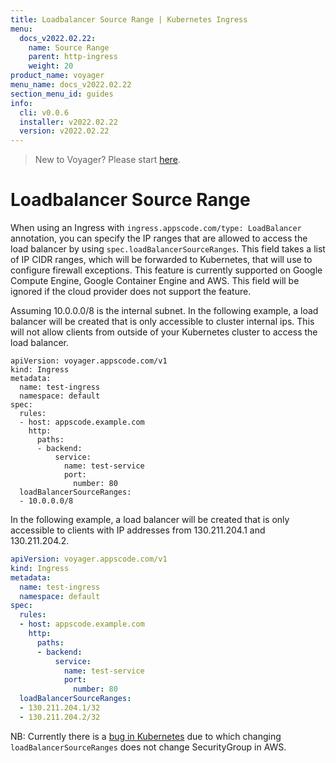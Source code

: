 ```yaml
---
title: Loadbalancer Source Range | Kubernetes Ingress
menu:
  docs_v2022.02.22:
    name: Source Range
    parent: http-ingress
    weight: 20
product_name: voyager
menu_name: docs_v2022.02.22
section_menu_id: guides
info:
  cli: v0.0.6
  installer: v2022.02.22
  version: v2022.02.22
---
```


> New to Voyager? Please start [here](/docs/v2022.02.22/concepts/overview).

# Loadbalancer Source Range

When using an Ingress with `ingress.appscode.com/type: LoadBalancer` annotation, you can specify the IP ranges
that are allowed to access the load balancer by using `spec.loadBalancerSourceRanges`.
This field takes a list of IP CIDR ranges, which will be forwarded to Kubernetes, that  will use to
configure firewall exceptions. This feature is currently supported on Google Compute Engine,
Google Container Engine and AWS. This field will be ignored if the cloud provider does not support the feature.

Assuming 10.0.0.0/8 is the internal subnet. In the following example, a load balancer will be created
that is only accessible to cluster internal ips. This will not allow clients from outside of your
Kubernetes cluster to access the load balancer.

```
apiVersion: voyager.appscode.com/v1
kind: Ingress
metadata:
  name: test-ingress
  namespace: default
spec:
  rules:
  - host: appscode.example.com
    http:
      paths:
      - backend:
          service:
            name: test-service
            port:
              number: 80
  loadBalancerSourceRanges:
  - 10.0.0.0/8
```

In the following example, a load balancer will be created that is only accessible to clients with
IP addresses from 130.211.204.1 and 130.211.204.2.

```yaml
apiVersion: voyager.appscode.com/v1
kind: Ingress
metadata:
  name: test-ingress
  namespace: default
spec:
  rules:
  - host: appscode.example.com
    http:
      paths:
      - backend:
          service:
            name: test-service
            port:
              number: 80
  loadBalancerSourceRanges:
  - 130.211.204.1/32
  - 130.211.204.2/32
```

NB: Currently there is a [bug in Kubernetes](https://github.com/kubernetes/kubernetes/issues/34218) due to which changing `loadBalancerSourceRanges` does not change SecurityGroup in AWS.
